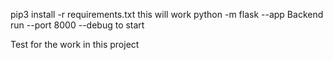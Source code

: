 pip3 install -r requirements.txt this will work python -m flask --app Backend run --port 8000 --debug to start

Test for the work in this project
